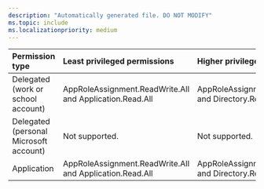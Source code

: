 ```yaml
---
description: "Automatically generated file. DO NOT MODIFY"
ms.topic: include
ms.localizationpriority: medium
---
```


|Permission type|Least privileged permissions|Higher privileged permissions|
|:---|:---|:---|
|Delegated (work or school account)|AppRoleAssignment.ReadWrite.All and Application.Read.All|AppRoleAssignment.ReadWrite.All and Directory.Read.All|
|Delegated (personal Microsoft account)|Not supported.|Not supported.|
|Application|AppRoleAssignment.ReadWrite.All and Application.Read.All|AppRoleAssignment.ReadWrite.All and Directory.Read.All|

